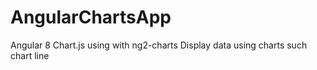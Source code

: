 # AngularChartsApp

Angular 8 Chart.js using with ng2-charts Display data using charts such chart line